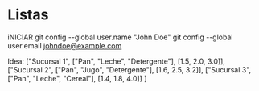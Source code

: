 # Listas

iNICIAR 
git config --global user.name "John Doe"
git config --global user.email johndoe@example.com





Idea:
["Sucursal 1", ["Pan", "Leche", "Detergente"], [1.5, 2.0, 3.0]],
    ["Sucursal 2", ["Pan", "Jugo", "Detergente"], [1.6, 2.5, 3.2]],
    ["Sucursal 3", ["Pan", "Leche", "Cereal"], [1.4, 1.8, 4.0]]
]

















